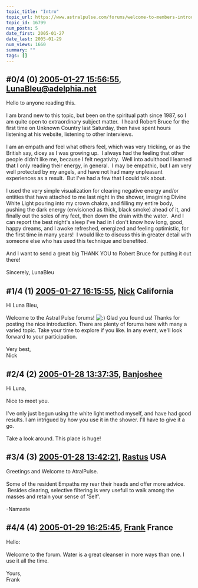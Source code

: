 ```yaml
---
topic_title: "Intro"
topic_url: https://www.astralpulse.com/forums/welcome-to-members-introductions!/intro
topic_id: 16799
num_posts: 5
date_first: 2005-01-27
date_last: 2005-01-29
num_views: 1660
summary: ""
tags: []
---
```


## \#0/4 (0) [2005-01-27 15:56:55](https://www.astralpulse.com/forums/index.php?msg=145309), [LunaBleu@adelphia.net](https://www.astralpulse.com/forums/profile/?u=8178)  ##
<section>
Hello to anyone reading this.
<br>
<br>
I am brand new to this topic, but been on the spiritual path since 1987, so I am quite open to extraordinary subject matter.  I heard Robert Bruce for the first time on Unknown Country last Saturday, then have spent hours listening at his website, listening to other interviews.
<br>
<br>
I am an empath and feel what others feel, which was very tricking, or as the British say, dicey as I was growing up.  I always had the feeling that other people didn't like me, because I felt negativity.  Well into adulthood I learned that I only reading their energy, in general.  I may be empathic, but I am very well protected by my angels, and have not had many unpleasant experiences as a result.  But I've had a few that I could talk about.
<br>
<br>
I used the very simple visualization for clearing negative energy and/or entities that have attached to me last night in the shower, imagining Divine White Light pouring into my crown chakra, and filling my entire body, pushing the dark energy (envisioned as thick, black smoke) ahead of it, and finally out the soles of my feet, then down the drain with the water.  And I can report the best night's sleep I've had in I don't know how long, good, happy dreams, and I awoke refreshed, energized and feeling optimistic, for the first time in many years!  I would like to discuss this in greater detail with someone else who has used this technique and benefited.
<br>
<br>
And I want to send a great big THANK YOU to Robert Bruce for putting it out there!
<br>
<br>
Sincerely, LunaBleu
</section>

## \#1/4 (1) [2005-01-27 16:15:55](https://www.astralpulse.com/forums/index.php?msg=145315), [Nick](https://www.astralpulse.com/forums/profile/?u=2080) California ##
<section>
Hi Luna Bleu,
<br>
<br>
Welcome to the Astral Pulse forums!
<img alt=":)" class="smiley" src="https://www.astralpulse.com/forums/Smileys/fugue/smiley.png" title="Smiley"/>
Glad you found us! Thanks for posting the nice introduction. There are plenty of forums here with many a varied topic. Take your time to explore if you like. In any event, we'll look forward to your participation.
<br>
<br>
Very best,
<br>
Nick
</section>

## \#2/4 (2) [2005-01-28 13:37:35](https://www.astralpulse.com/forums/index.php?msg=145488), [Banjoshee](https://www.astralpulse.com/forums/profile/?u=7468)  ##
<section>
Hi Luna,
<br>
<br>
Nice to meet you.
<br>
<br>
I've only just begun using the white light method myself, and have had good results. I am intrigued by how you use it in the shower. I'll have to give it a go.
<br>
<br>
Take a look around. This place is huge!
</section>

## \#3/4 (3) [2005-01-28 13:42:21](https://www.astralpulse.com/forums/index.php?msg=145489), [Rastus](https://www.astralpulse.com/forums/profile/?u=6268) USA ##
<section>
Greetings and Welcome to AtralPulse.
<br>
<br>
Some of the resident Empaths my rear their heads and offer more advice.  Besides clearing, selective filtering is very usefull to walk among the masses and retain your sense of 'Self'.
<br>
<br>
-Namaste
</section>

## \#4/4 (4) [2005-01-29 16:25:45](https://www.astralpulse.com/forums/index.php?msg=145738), [Frank](https://www.astralpulse.com/forums/profile/?u=359) France ##
<section>
Hello:
<br>
<br>
Welcome to the forum. Water is a great cleanser in more ways than one. I use it all the time.
<br>
<br>
Yours,
<br>
Frank
</section>